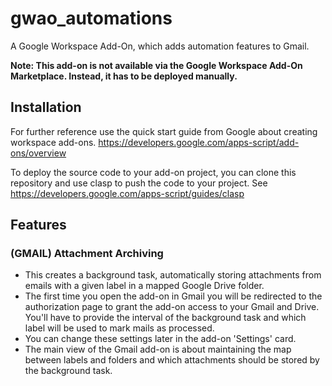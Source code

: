 # gwao_automations
A Google Workspace Add-On, which adds automation features to Gmail.

**Note: This add-on is not available via the Google Workspace Add-On Marketplace. Instead, it has to be deployed manually.**

## Installation
For further reference use the quick start guide from Google about creating workspace add-ons. https://developers.google.com/apps-script/add-ons/overview

To deploy the source code to your add-on project, you can clone this repository and use clasp to push the code to your project.
See https://developers.google.com/apps-script/guides/clasp

## Features
### (GMAIL) Attachment Archiving
* This creates a background task, automatically storing attachments from emails with a given label in a mapped Google Drive folder.
* The first time you open the add-on in Gmail you will be redirected to the authorization page to grant the add-on access to your Gmail and Drive. You'll have to provide the interval of the background task and which label will be used to mark mails as processed.
* You can change these settings later in the add-on 'Settings' card.
* The main view of the Gmail add-on is about maintaining the map between labels and folders and which attachments should be stored by the background task. 
